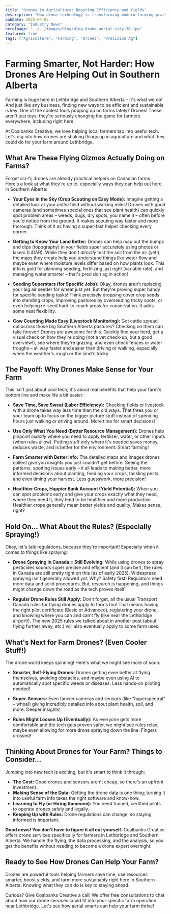 ```yaml
---
title: "Drones in Agriculture: Boosting Efficiency and Yields"
description: "How drone technology is transforming modern farming practices, from crop monitoring and spraying to soil analysis and yield prediction."
pubDate: 2025-04-05
category: "Industry News"
heroImage: "../../images/blog/blog-drone-aerial-city-36.jpg"
featured: true
tags: ["Agriculture", "Farming", "Drones", "Precision Ag"]
---
```


# Farming Smarter, Not Harder: How Drones Are Helping Out in Southern Alberta

Farming is huge here in Lethbridge and Southern Alberta – it's what we do! And just like any business, finding new ways to be efficient and sustainable is key. One of the coolest tools popping up on farms lately? Drones! These aren't just toys; they're seriously changing the game for farmers everywhere, including right here.

At Coalbanks Creative, we love helping local farmers tap into useful tech. Let's dig into how drones are shaking things up in agriculture and what they could do for your farm around Lethbridge.

## What Are These Flying Gizmos Actually Doing on Farms?

Forget sci-fi; drones are already practical helpers on Canadian farms. Here's a look at what they're up to, especially ways they can help out here in Southern Alberta:

*   **Your Eyes in the Sky (Crop Scouting on Easy Mode):** Imagine getting a detailed look at your *entire* field without walking miles! Drones with good cameras (and sometimes special ones that see plant health) can quickly spot problem areas – weeds, bugs, dry spots, you name it – often before you'd notice from the ground. It makes scouting way faster and more thorough. Think of it as having a super-fast helper checking every corner.

*   **Getting to Know Your Land Better:** Drones can help map out the bumps and dips (topography) in your fields super accurately using photos or lasers (LiDAR). While they don't *directly* test the soil from the air (yet!), the maps they create help you understand things like water flow and maybe even where moisture levels differ based on how plants look. This info is gold for planning seeding, fertilizing just right (variable rate), and managing water smarter – that's precision ag in action!

*   **Seeding Superstars (for Specific Jobs):** Okay, drones aren't replacing your big air seeder for wheat just yet. But they're proving super handy for specific seeding tasks! Think precisely dropping cover crop seeds into standing crops, improving pastures by overseeding tricky spots, or even helping re-seed hard-to-reach areas for conservation. It adds some neat flexibility.

*   **Cow Counting Made Easy (Livestock Monitoring):** Got cattle spread out across those big Southern Alberta pastures? Checking on them can take forever! Drones are awesome for this. Quickly find your herd, get a visual check on how they're doing (not a vet check-up, but a good overview!), see where they're grazing, and even check fences or water troughs – all way faster and easier than driving or walking, especially when the weather's rough or the land's tricky.

## The Payoff: Why Drones Make Sense for Your Farm

This isn't just about cool tech; it's about real benefits that help your farm's bottom line and make life a bit easier:

*   **Save Time, Save Sweat (Labor Efficiency):** Checking fields or livestock with a drone takes way less time than the old ways. That frees you or your team up to focus on the bigger picture stuff instead of spending hours just walking or driving around. More time for smart decisions!

*   **Use Only What You Need (Better Resource Management):** Drones help pinpoint *exactly* where you need to apply fertilizer, water, or other inputs (when rules allow). Putting stuff only where it's needed saves money, reduces waste, and is better for the environment. Smart farming!

*   **Farm Smarter with Better Info:** The detailed maps and images drones collect give you insights you just couldn't get before. Seeing the patterns, spotting issues early – it all leads to making better, more informed decisions about planting, feeding your crops, tackling pests, and even timing your harvest. Less guesswork, more precision!

*   **Healthier Crops, Happier Bank Account (Yield Potential):** When you can spot problems early and give your crops exactly what they need, where they need it, they tend to be healthier and more productive. Healthier crops generally mean better yields and quality. Makes sense, right?

## Hold On... What About the Rules? (Especially Spraying!)

Okay, let's talk regulations, because they're important! Especially when it comes to things like spraying:

*   **Drone Spraying in Canada = Still Evolving:** While using drones to spray pesticides sounds super precise and efficient (and it can be!), the rules in Canada are still pretty tight on this (as of early 2025). Widespread spraying isn't generally allowed *yet*. Why? Safety first! Regulators need more data and solid procedures. But, research is happening, and things might change down the road as the tech proves itself.

*   **Regular Drone Rules Still Apply:** Don't forget, all the usual Transport Canada rules for flying drones apply to farms too! That means having the right pilot certificate (Basic or Advanced), registering your drone, and knowing where you can and can't fly (like near the Lethbridge airport!). The new 2025 rules we talked about in another post (about flying further away, etc.) will also eventually apply to some farm uses.

## What's Next for Farm Drones? (Even Cooler Stuff!)

The drone world keeps spinning! Here's what we might see more of soon:

*   **Smarter, Self-Flying Drones:** Drones getting even better at flying themselves, avoiding obstacles, and maybe even using AI to automatically spot specific weeds or diseases. Less hands-on piloting needed!

*   **Super-Sensors:** Even fancier cameras and sensors (like "hyperspectral" – whoa!) giving incredibly detailed info about plant health, soil, and more. Deeper insights!

*   **Rules Might Loosen Up (Eventually):** As everyone gets more comfortable and the tech gets proven safer, we might see rules relax, maybe even allowing for more drone spraying down the line. Fingers crossed!

## Thinking About Drones for Your Farm? Things to Consider...

Jumping into new tech is exciting, but it's smart to think it through:

*   **The Cost:** Good drones and sensors aren't cheap, so there's an upfront investment.
*   **Making Sense of the Data:** Getting the drone data is one thing; turning it into useful farm info takes the right software and know-how.
*   **Learning to Fly (or Hiring Someone):** You need trained, certified pilots to operate drones safely and legally.
*   **Keeping Up with Rules:** Drone regulations can change, so staying informed is important.

**Good news! You don't have to figure it all out yourself.** Coalbanks Creative offers drone services specifically for farmers in Lethbridge and Southern Alberta. We handle the flying, the data processing, and the analysis, so you get the benefits without needing to become a drone expert overnight.

## Ready to See How Drones Can Help Your Farm?

Drones are powerful tools helping farmers save time, use resources smarter, boost yields, and farm more sustainably right here in Southern Alberta. Knowing what they can do is key to staying ahead.

Curious? Give Coalbanks Creative a call! We offer free consultations to chat about how our drone services could fit into *your* specific farm operation near Lethbridge. Let's see how aerial smarts can help your farm thrive!
